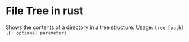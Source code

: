 # File Tree in rust
Shows the contents of a directory in a tree structure.
Usage: ```tree [path]```
```[]: optional parameters```